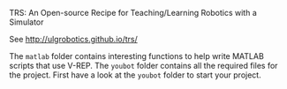 TRS: An Open-source Recipe for Teaching/Learning Robotics with a Simulator

See http://ulgrobotics.github.io/trs/

The `matlab` folder contains interesting functions to help write MATLAB scripts that use V-REP. 
The `youbot` folder contains all the required files for the project. First have a look at the `youbot` folder to start
your project. 
